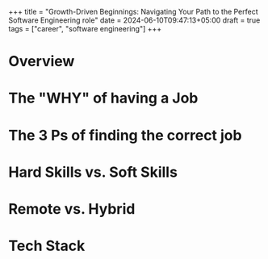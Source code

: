 +++
title = "Growth-Driven Beginnings: Navigating Your Path to the Perfect Software Engineering role"
date = 2024-06-10T09:47:13+05:00
draft = true
tags = ["career", "software engineering"]
+++

# Overview

# The "WHY" of having a Job

# The 3 Ps of finding the correct job

# Hard Skills vs. Soft Skills

# Remote vs. Hybrid

# Tech Stack